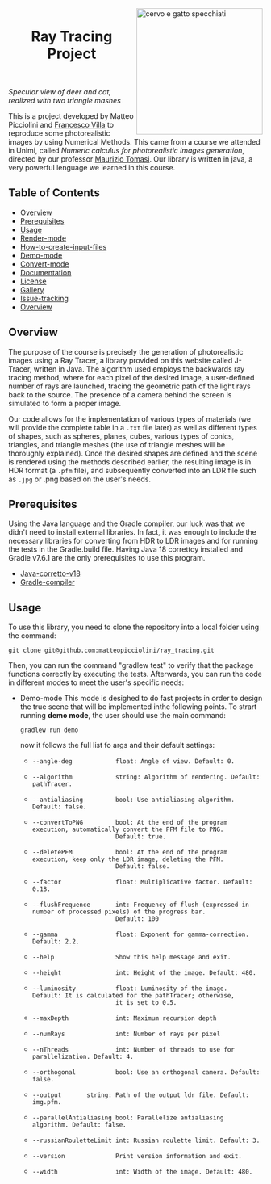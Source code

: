 <img align="right" img src="https://github.com/matteopicciolini/ray_tracing/assets/116730685/f64d7b32-25f2-4a6d-a465-07ba183f2b0b" alt="cervo e gatto specchiati"  width="250">

 <h1 align="center">  Ray Tracing Project </h1> <br>


*Specular view of deer and cat, realized with two triangle mashes*

This is a project developed by Matteo Picciolini and [Francesco Villa][1] to reproduce some photorealistic images by using Numerical Methods. This came from a course we attended in Unimi, called *Numeric calculus for photorealistic images generation*, directed by our professor [Maurizio Tomasi][2].
Our library is written in java, a very powerful lenguage we learned in this course. 


## Table of Contents
- [Overview](#Overview)
- [Prerequisites](#Prerequisites)
- [Usage](#Usage)
- [Render-mode](#Render-mode)
- [How-to-create-input-files](#How-to-create-input-files)
- [Demo-mode](#Demo-mode)
- [Convert-mode](#Convert-mode)
- [Documentation](#Documentation)
- [License](#License)
- [Gallery](#Gallery)
- [Issue-tracking](#Issue-tracking)
- [Overview](#Overview)

## Overview 

The purpose of the course is precisely the generation of photorealistic images using a Ray Tracer, a library provided on this website called J-Tracer, written in Java.
The algorithm used employs the backwards ray tracing method, where for each pixel of the desired image, a user-defined number of rays are launched, tracing the geometric path of the light rays back to the source. The presence of a camera behind the screen is simulated to form a proper image.

Our code allows for the implementation of various types of materials (we will provide the complete table in a `.txt` file later) as well as different types of shapes, such as spheres, planes, cubes, various types of conics, triangles, and triangle meshes (the use of triangle meshes will be thoroughly explained).
Once the desired shapes are defined and the scene is rendered using the methods described earlier, the resulting image is in HDR format (a `.pfm` file), and subsequently converted into an LDR file such as `.jpg` or .png based on the user's needs.

## Prerequisites


Using the Java language and the Gradle compiler, our luck was that we didn't need to install external libraries. In fact, it was enough to include the necessary libraries for converting from HDR to LDR images and for running the tests in the Gradle.build file.
Having Java 18 correttoy installed and Gradle v7.6.1 are the only prerequisites to use this program.
- [Java-corretto-v18](https://www.oracle.com/java/technologies/javase/jdk18-archive-downloads.html)
- [Gradle-compiler](https://gradle.org/releases/)

## Usage

To use this library, you need to clone the repository into a local folder using the command:

    git clone git@github.com:matteopicciolini/ray_tracing.git

Then, you can run the command "gradlew test" to verify that the package functions correctly by executing the tests.
Afterwards, you can run the code in different modes to meet the user's specific needs:
- Demo-mode
  This mode is desighed to do fast projects in order to design the true scene that will be implemented inthe following points.
  To strart running **demo mode**, the user should use the main command:

      gradlew run demo

  now it follows the full list fo args and their default settings:
  
  -     --angle-deg            float: Angle of view. Default: 0.
  -     --algorithm            string: Algorithm of rendering. Default: pathTracer.
  -     --antialiasing         bool: Use antialiasing algorithm. Default: false.
  -     --convertToPNG         bool: At the end of the program execution, automatically convert the PFM file to PNG.
                               Default: true.
  -     --deletePFM            bool: At the end of the program execution, keep only the LDR image, deleting the PFM.
                               Default: false.
  -     --factor               float: Multiplicative factor. Default: 0.18.
  -     --flushFrequence       int: Frequency of flush (expressed in number of processed pixels) of the progress bar.
                               Default: 100         
  -     --gamma                float: Exponent for gamma-correction. Default: 2.2.
  -     --help                 Show this help message and exit.
  -     --height               int: Height of the image. Default: 480.
  -     --luminosity           float: Luminosity of the image. 	 Default: It is calculated for the pathTracer; otherwise,
                               it is set to 0.5.
  -     --maxDepth             int: Maximum recursion depth
  -     --numRays              int: Number of rays per pixel
  -     --nThreads             int: Number of threads to use for parallelization. Default: 4.
  -     --orthogonal           bool: Use an orthogonal camera. Default: false.
  -     --output       string: Path of the output ldr file. Default: img.pfm.
  -     --parallelAntialiasing bool: Parallelize antialiasing algorithm. Default: false.
  -     --russianRouletteLimit int: Russian roulette limit. Default: 3.
  -     --version              Print version information and exit.
  -     --width                int: Width of the image. Default: 480.



[1]: https://github.com/fravij99
[2]: https://github.com/ziotom78
